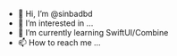 - 👋 Hi, I’m @sinbadbd
- 👀 I’m interested in ...
- 🌱 I’m currently learning SwiftUI/Combine 
- 📫 How to reach me ...

<!---
sinbadbd/sinbadbd is a ✨ special ✨ repository because its `README.md` (this file) appears on your GitHub profile.
You can click the Preview link to take a look at your changes.
--->
